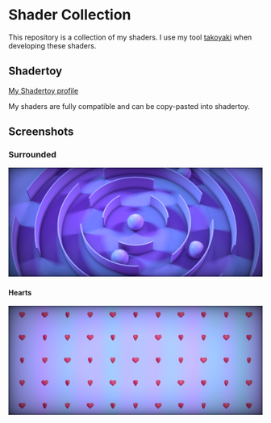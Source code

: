 # Shader Collection

This repository is a collection of my shaders.
I use my tool [takoyaki](https://github.com/Husenap/takoyaki) when developing these shaders.

## Shadertoy

[My Shadertoy profile](https://www.shadertoy.com/user/dubu)

My shaders are fully compatible and can be copy-pasted into shadertoy.

## Screenshots

### Surrounded
![Surrounded](docs/assets/images/surrounded.png)

#### Hearts
![Hearts](docs/assets/images/hearts.png)